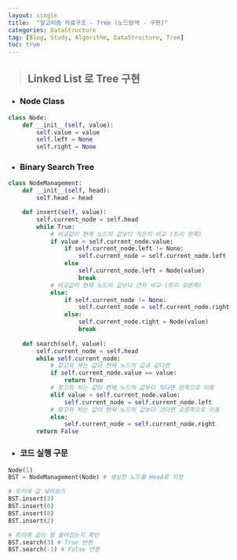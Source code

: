 ```yaml
---
layout: single
title:  "알고리즘 자료구조 - Tree (노드탐색 - 구현)"
categories: DataStructure
tag: [Blog, Study, Algorithm, DataStructure, Tree]
toc: true
---
```


<!-- <link rel="icon" type="image/png" href="favicon.png" />
<link rel="stylesheet" href="https://pyscript.net/latest/pyscript.css" />
<script defer src="https://pyscript.net/latest/pyscript.js"></script> -->

> ## Linked List 로 Tree 구현

* ### Node Class

```python
class Node:
    def __init__(self, value):
        self.value = value
        self.left = None
        self.right = None
```

* ### Binary Search Tree

```python
class NodeManagement:
    def __init__(self, head):
        self.head = head

    def insert(self, value):
        self.current_node = self.head
        while True:
            # 비교값이 현재 노드의 값보다 작은지 비교 (트리 왼쪽)
            if value < self.current_node.value:
                if self.current_node.left != None:
                    self.current_node = self.current_node.left
                else
                    self.current_node.left = Node(value)
                    break
            # 비교값이 현재 노드의 값보다 큰지 비교 (트리 오른쪽)                    
            else:
                if self.current_node != None:
                    self.current_node = self.current_node.right
                else:
                    self.current_node.right = Node(value)
                    break
    
    def search(self, value):
        self.current_node = self.head
        while self.current_node:
            # 찾고자 하는 값이 현재 노드의 값과 같다면
            if self.current_node.value == value:
                return True
            # 찾고자 하는 값이 현재 노드의 값보다 작다면 왼쪽으로 이동
            elif value < self.current_node.value:
                self.current_node = self.current_node.left
            # 찾고자 하는 값이 현재 노드의 값보다 크다면 오른쪽으로 이동
            else:
                self.current_node = self.current_node.right
        return False
```

* ### 코드 실행 구문

``` python
Node(1)
BST = NodeManagement(Node) # 생성한 노드를 Head로 지정

# 트리에 값 넣어보기
BST.insert(3)
BST.insert(0)
BST.insert(8)
BST.insert(2)

# 트리에 값이 잘 들어갔는지 확인
BST.search(3) # True 반환
BST.search(-1) # False 반환
```

<!-- <body>
    <h2><b>코드 직접 실행해보기</b></h2>
    Tip: Shift-ENTER를 누르면 코드가 실행됩니다
    <br>
    <div>
      <py-repl id="my-repl" auto-generate="true"> </py-repl>
    </div>
</body> -->